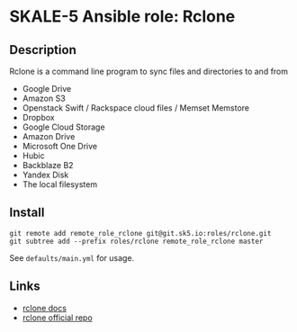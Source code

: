 # SKALE-5 Ansible role: Rclone

## Description

Rclone is a command line program to sync files and directories to and from

- Google Drive
- Amazon S3
- Openstack Swift / Rackspace cloud files / Memset Memstore
- Dropbox
- Google Cloud Storage
- Amazon Drive
- Microsoft One Drive
- Hubic
- Backblaze B2
- Yandex Disk
- The local filesystem

## Install

	git remote add remote_role_rclone git@git.sk5.io:roles/rclone.git 
	git subtree add --prefix roles/rclone remote_role_rclone master

See `defaults/main.yml` for usage.

## Links

- [rclone docs](http://rclone.org/)
- [rclone official repo](https://github.com/stefangweichinger/ansible-rclone)
